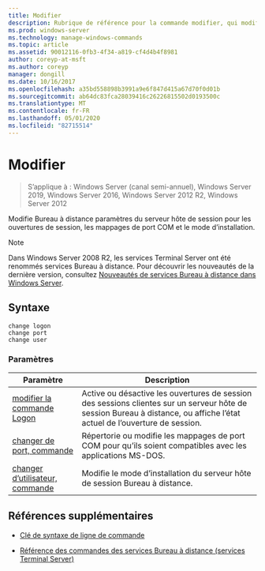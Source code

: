 ```yaml
---
title: Modifier
description: Rubrique de référence pour la commande modifier, qui modifie Bureau à distance paramètres du serveur hôte de session pour les ouvertures de session, les mappages de port COM et le mode d’installation.
ms.prod: windows-server
ms.technology: manage-windows-commands
ms.topic: article
ms.assetid: 90012116-0fb3-4f34-a819-cf4d4b4f8981
author: coreyp-at-msft
ms.author: coreyp
manager: dongill
ms.date: 10/16/2017
ms.openlocfilehash: a35bd558898b3991a9e6f847d415a67d70f0d01b
ms.sourcegitcommit: ab64dc83fca28039416c26226815502d0193500c
ms.translationtype: MT
ms.contentlocale: fr-FR
ms.lasthandoff: 05/01/2020
ms.locfileid: "82715514"
---
```

# <a name="change"></a>Modifier

> S’applique à : Windows Server (canal semi-annuel), Windows Server 2019, Windows Server 2016, Windows Server 2012 R2, Windows Server 2012

Modifie Bureau à distance paramètres du serveur hôte de session pour les ouvertures de session, les mappages de port COM et le mode d’installation.

> [!NOTE]
> Dans Windows Server 2008 R2, les services Terminal Server ont été renommés services Bureau à distance. Pour découvrir les nouveautés de la dernière version, consultez [Nouveautés de services Bureau à distance dans Windows Server](https://docs.microsoft.com/previous-versions/windows/it-pro/windows-server-2012-R2-and-2012/dn283323(v=ws.11)).

## <a name="syntax"></a>Syntaxe

 ```
 change logon
 change port
 change user
 ```

### <a name="parameters"></a>Paramètres

| Paramètre | Description |
| --------- | ----------- |
| [modifier la commande Logon](change-logon.md) | Active ou désactive les ouvertures de session des sessions clientes sur un serveur hôte de session Bureau à distance, ou affiche l’état actuel de l’ouverture de session. |
| [changer de port, commande](change-port.md) | Répertorie ou modifie les mappages de port COM pour qu’ils soient compatibles avec les applications MS-DOS. |
| [changer d’utilisateur, commande](change-user.md) | Modifie le mode d’installation du serveur hôte de session Bureau à distance. |

## <a name="additional-references"></a>Références supplémentaires

- [Clé de syntaxe de ligne de commande](command-line-syntax-key.md)

- [Référence des commandes des services Bureau à distance (services Terminal Server)](remote-desktop-services-terminal-services-command-reference.md)
